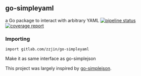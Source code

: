 ## go-simpleyaml

a Go package to interact with arbitrary YAML
[![pipeline status](https://gitlab.com/tczzjin/go-simpleyaml/badges/master/pipeline.svg)](https://gitlab.com/tczzjin/go-simpleyaml/commits/master)[![coverage report](https://gitlab.com/tczzjin/go-simpleyaml/badges/master/coverage.svg)](https://gitlab.com/tczzjin/go-simpleyaml/commits/master)

### Importing
```
import gitlab.com/zzjin/go-simpleyaml
```

Make it as same interface as go-simplejson

This project was largely inspired by [go-simplejson](https://github.com/bitly/go-simplejson).